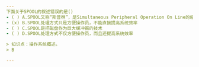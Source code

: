 ```yaml
---
下面关于SPOOL的叙述错误的是()
- ( ) A.SPOOL又称“斯普林”，是Simultaneous Peripheral Operation On Line的缩写
- (x) B.SPOOL处理方式只是方便操作员，不能直接提高系统效率 
- ( ) C.SPOOL是把磁盘作为巨大缓冲器的技术
- ( ) D.SPOOL处理方式不仅方便操作员，而且还提高系统效率

> 知识点：操作系统概述。
> B

---
```

